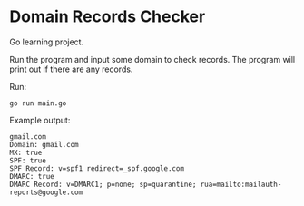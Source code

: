 # Domain Records Checker
Go learning project.

Run the program and input some domain to check records.
The program will print out if there are any records.

Run:
```
go run main.go
```

Example output:
```
gmail.com
Domain: gmail.com
MX: true
SPF: true
SPF Record: v=spf1 redirect=_spf.google.com
DMARC: true
DMARC Record: v=DMARC1; p=none; sp=quarantine; rua=mailto:mailauth-reports@google.com
```
